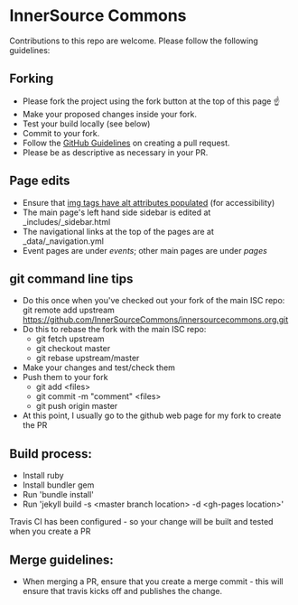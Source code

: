 # InnerSource Commons

Contributions to this repo are welcome. Please follow the following guidelines:

## Forking

* Please fork the project using the fork button at the top of this page :point_up:
* Make your proposed changes inside your fork.
* Test your build locally (see below)
* Commit to your fork.
* Follow the [GitHub Guidelines](https://help.github.com/en/articles/creating-a-pull-request-from-a-fork) on creating a pull request.
* Please be as descriptive as necessary in your PR.

## Page edits

* Ensure that [img tags have alt attributes populated](http://webaim.org/techniques/alttext/) (for accessibility)
* The main page's left hand side sidebar is edited at \_includes/\_sidebar.html
* The navigational links at the top of the pages are at \_data/\_navigation.yml
* Event pages are under *events*; other main pages are under *pages*

## git command line tips

* Do this once when you've checked out your fork of the main ISC repo: git remote add upstream https://github.com/InnerSourceCommons/innersourcecommons.org.git
* Do this to rebase the fork with the main ISC repo: 
    - git fetch upstream
    - git checkout master
    - git rebase upstream/master
* Make your changes and test/check them
* Push them to your fork
    - git add &lt;files&gt;
    - git commit -m "comment" &lt;files&gt;
    - git push origin master
* At this point, I usually go to the github web page for my fork to create the PR

## Build process:

* Install ruby
* Install bundler gem
* Run 'bundle install'
* Run 'jekyll build -s &lt;master branch location&gt; -d &lt;gh-pages location&gt;'

Travis CI has been configured - so your change will be built and tested when you create a PR


## Merge guidelines:

* When merging a PR, ensure that you create a merge commit - this will ensure that travis kicks off and publishes the change.

